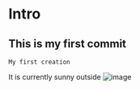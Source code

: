 # Intro
## This is my first commit 
    My first creation 
It is currently sunny outside 
![image](https://user-images.githubusercontent.com/90479905/132995802-e1d3c0fc-7f28-4313-9a65-cc7e792a2710.png)
